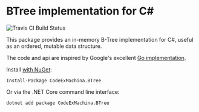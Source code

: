 ﻿# BTree implementation for C#

![Travis CI Build Status](https://travis-ci.org/CodeExMachina/BTree.svg?branch=master)

This package provides an in-memory B-Tree implementation for C#, useful as
an ordered, mutable data structure.

The code and api are inspired by Google's excellent [Go implementation](https://github.com/google/btree).

Install [with NuGet](https://www.nuget.org/packages/CodeExMachina.BTree/):

    Install-Package CodeExMachina.BTree
    
Or via the .NET Core command line interface:

    dotnet add package CodeExMachina.BTree
